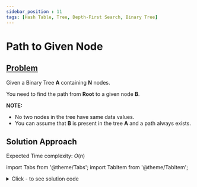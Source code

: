 ```yaml
---
sidebar_position : 11
tags: [Hash Table, Tree, Depth-First Search, Binary Tree]
---
```


# Path to Given Node

## [Problem](https://www.interviewbit.com/problems/path-to-given-node/)

<div><p>Given a Binary Tree <strong>A</strong> containing <strong>N</strong> nodes.</p><p></p><p></p><p></p>
<p>You need to find the path from <strong>Root</strong> to a given node <strong>B</strong>.</p>
<p><strong>NOTE:</strong></p>
<ul>
<li>No two nodes in the tree have same data values.</li>
<li>You can assume that <strong>B</strong> is present in the tree <strong>A</strong> and a path always exists.</li>
</ul>
<p></p>
<p></p>
<p></p></div>

## Solution Approach

Expected Time complexity: $O(n)$

import Tabs from '@theme/Tabs';
import TabItem from '@theme/TabItem';

<details><summary>Click - to see solution code</summary>

<Tabs>
<TabItem value="cpp" label="C++">

```cpp
vector<int> ans;
int check = 0;
void traversal(TreeNode* root, int B) {
    if (!root) return;
    if (root->val == B) {
        check = 1;
        ans.push_back(root->val);
        return;
    }
    traversal(root->left, B);
    if (check == 1) {
        ans.push_back(root->val);
        return;
    }
    traversal(root->right, B);
    if (check == 1) ans.push_back(root->val);
}

vector<int> Solution::solve(TreeNode* A, int B) {
    ans.clear();
    check = 0;
    traversal(A, B);
    reverse(ans.begin(), ans.end());
    return ans;
}
```
</TabItem>
</Tabs>

</details>
